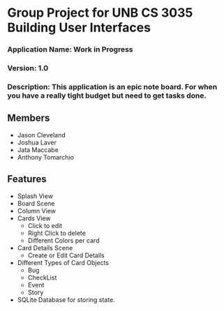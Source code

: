 # Group Project for UNB CS 3035 Building User Interfaces

### Application Name: Work in Progress
### Version: 1.0
### Description: This application is an epic note board. For when you have a really tight budget but need to get tasks done.

## Members
* Jason Cleveland
* Joshua Laver
* Jata Maccabe
* Anthony Tomarchio

## Features
* Splash View
* Board Scene
* Column View
* Cards View
  * Click to edit
  * Right Click to delete
  * Different Colors per card
* Card Details Scene
  * Create or Edit Card Details
* Different Types of Card Objects
  * Bug
  * CheckList
  * Event
  * Story
* SQLite Database for storing state.



